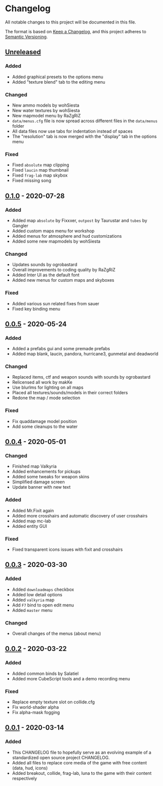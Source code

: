 # Changelog
All notable changes to this project will be documented in this file.

The format is based on [Keep a Changelog](https://keepachangelog.com/en/1.0.0/),
and this project adheres to [Semantic Versioning](https://semver.org/spec/v2.0.0.html).

## [Unreleased]
### Added
- Added graphical presets to the options menu
- Added "texture blend" tab to the editing menu

### Changed
- New ammo models by wohSiesta
- New water textures by wohSiesta
- New mapmodel menu by RaZgRiZ
- `data/menus.cfg` file is now spread across different files in the `data/menus` folder
- All data files now use tabs for indentation instead of spaces
- The "resolution" tab is now merged with the "display" tab in the options menu

### Fixed
- Fixed `absolute` map clipping
- Fixed `laucin` map thumbnail
- Fixed `frag-lab` map skybox
- Fixed missing song

## [0.1.0] - 2020-07-28
### Added
- Added map `absolute` by Fixxxer, `outpost` by Taurustar and `tubes` by Gangler
- Added custom maps menu for workshop
- Added menus for atmosphere and hud customizations
- Added some new mapmodels by wohSiesta

### Changed
- Updates sounds by ogrobastard
- Overall improvements to coding quality by RaZgRiZ
- Added Inter UI as the default font
- Added new menus for custom maps and skyboxes

### Fixed
- Added various sun related fixes from sauer
- Fixed key binding menu

## [0.0.5] - 2020-05-24
### Added
- Added a prefabs gui and some premade prefabs
- Added map blank, laucin, pandora, hurricane3, gunmetal and deadworld

### Changed
- Replaced items, ctf and weapon sounds with sounds by ogrobastard
- Relicensed all work by makKe
- Use blurlms for lighting on all maps
- Placed all textures/sounds/models in their correct folders
- Redone the map / mode selection

### Fixed
- Fix quaddamage model position
- Add some cleanups to the water


## [0.0.4] - 2020-05-01
### Changed
- Finished map Valkyria
- Added enhancements for pickups
- Added some tweaks for weapon skins
- Simplified damage screen
- Update banner with new text

### Added

- Added Mr.Fixit again
- Added more crosshairs and automatic discovery of user crosshairs
- Added map mc-lab
- Added entity GUI

### Fixed
- Fixed transparent icons issues with fixit and crosshairs

## [0.0.3] - 2020-03-30

### Added
- Added `downloadmaps` checkbox
- Added low detail options
- Added `valkyria` map
- Add `F7` bind to open edit menu
- Added `master` menu

### Changed
- Overall changes of the menus (about menu)

## [0.0.2] - 2020-03-22
### Added
- Added common binds by Salatiel
- Added more CubeScript tools and a demo recording menu

### Fixed
- Replace empty texture slot on collide.cfg
- Fix world-shader alpha
- Fix alpha-mask fogging

## [0.0.1] - 2020-03-14
### Added
- This CHANGELOG file to hopefully serve as an evolving example of a
  standardized open source project CHANGELOG.
- Added all files to replace core media of the game with free content (data, hud, icons)
- Added breakout, collide, frag-lab, luna to the game with their content respectively

[Unreleased]: https://github.com/tomatenquark/essential/compare/v0.0.1...HEAD
[0.1.0]: https://github.com/tomatenquark/essential/compare/v0.0.5...v0.1.0
[0.0.5]: https://github.com/tomatenquark/essential/compare/v0.0.4...v0.0.5
[0.0.4]: https://github.com/tomatenquark/essential/compare/v0.0.3...v0.0.4
[0.0.3]: https://github.com/tomatenquark/essential/compare/v0.0.2...v0.0.3
[0.0.2]: https://github.com/tomatenquark/essential/compare/v0.0.1...v0.0.2
[0.0.1]: https://github.com/tomatenquark/essential/releases/tag/v0.0.1
